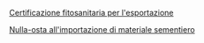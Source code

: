 
[Certificazione fitosanitaria per l'esportazione]({{site.baseurl}}/schede/certificazionefitosanitaria/index.html)


[Nulla-osta all'importazione di materiale sementiero]({{site.baseurl}}/schede/nullaostaimport/index.html)
